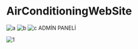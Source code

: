 # AirConditioningWebSite
![a](https://user-images.githubusercontent.com/80635038/130469052-4d4833f5-b3e3-4350-a800-9f6e97641db5.PNG)
![b](https://user-images.githubusercontent.com/80635038/130469080-f0ec9b08-a3c1-4de0-ad7f-aa06e2fb03fd.PNG)
![c](https://user-images.githubusercontent.com/80635038/130469093-239ca079-b28e-4684-ac80-19227f550fc2.PNG)
ADMİN PANELİ

![1](https://user-images.githubusercontent.com/80635038/130469255-4ad18d26-4d97-4dd0-aab9-279a2e4c289a.PNG)


